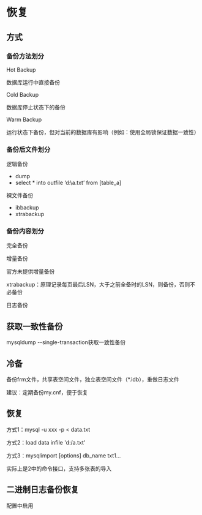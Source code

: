 # 恢复

## 方式

### 备份方法划分

Hot Backup

数据库运行中直接备份

Cold Backup

数据库停止状态下的备份

Warm Backup

运行状态下备份，但对当前的数据库有影响（例如：使用全局锁保证数据一致性）

### 备份后文件划分

逻辑备份

- dump
- select * into outfile ‘d:\a.txt’ from [table_a]

裸文件备份

- ibbackup
- xtrabackup

### 备份内容划分

完全备份

增量备份

官方未提供增量备份

xtrabackup：原理记录每页最后LSN，大于之前全备时的LSN，则备份，否则不必备份

日志备份

## 获取一致性备份

mysqldump --single-transaction获取一致性备份

## 冷备

备份frm文件，共享表空间文件，独立表空间文件（*.idb），重做日志文件

建议：定期备份my.cnf，便于恢复

## 恢复

方式1：mysql -u xxx -p < data.txt

方式2：load data infile 'd:/a.txt'

方式3：mysqlimport [options] db_name txt1...

实际上是2中的命令接口，支持多张表的导入

## 二进制日志备份恢复

配置中启用
